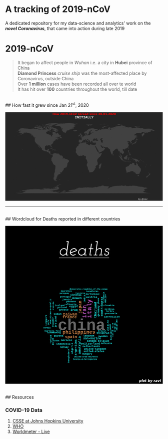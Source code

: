 # A tracking of 2019-nCoV
A dedicated repository for my data-science and analytics' work on the **_novel Coronavirus_**, that came into action during late 2019 <br />


# 2019-nCoV
> It began to affect people in _Wuhan_ i.e. a city in **Hubei** province of China <br />
> **Diamond Princess** _cruise ship_ was the most-affected place by Coronavirus, outside China  <br />
> Over **1 million** cases have been recorded all over te world  <br />
> It has hit over **100** countries throughout the world, till date  <br />


<br /> 
## How fast it grew since Jan 21<sup>st</sup>, 2020

![Countries reporting the cases of 19-nCoV, on the Daily Basis](COVID-19/PLOTS/maps/gifs/everAffected.gif)

<hr /> 
<br /> 
## Wordcloud for Deaths reported in different countries

![Deaths' WorldCloud](COVID-19/PLOTS/wordclouds/deaths.png)

<br />
## Resources

### COVID-19 Data
1. [CSSE at Johns Hopkins University](https://github.com/CSSEGISandData/COVID-19/)
2. [WHO](https://www.who.int/emergencies/diseases/novel-coronavirus-2019/situation-reports/)
3. [Worldmeter - Live](https://www.worldometers.info/coronavirus/)
